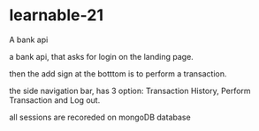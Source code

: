 # learnable-21
A bank api

a bank api, that asks for login on the landing page.

then the add sign at the botttom is to perform a transaction.

the side navigation bar, has 3 option: Transaction History, Perform Transaction and Log out.

all sessions are recoreded on mongoDB database

